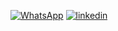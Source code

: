 [![WhatsApp]( 	https://img.shields.io/badge/WhatsApp-25D366?style=for-the-badge&logo=whatsapp&logoColor=white)](https://contate.me/williamsouza)
[![linkedin](https://img.shields.io/badge/LinkedIn-0077B5?style=for-the-badge&logo=linkedin&logoColor=white)](https://www.linkedin.com/in/william-souza-4a740523a/)
